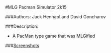 #MLG Pacman Simulator 2k15

###Authors: Jack Henhapl and David Goncharov

###Description:
  * A PacMan type game that was MLGified
  
###[Screenshots](http://imgur.com/a/IBt2m#0)
